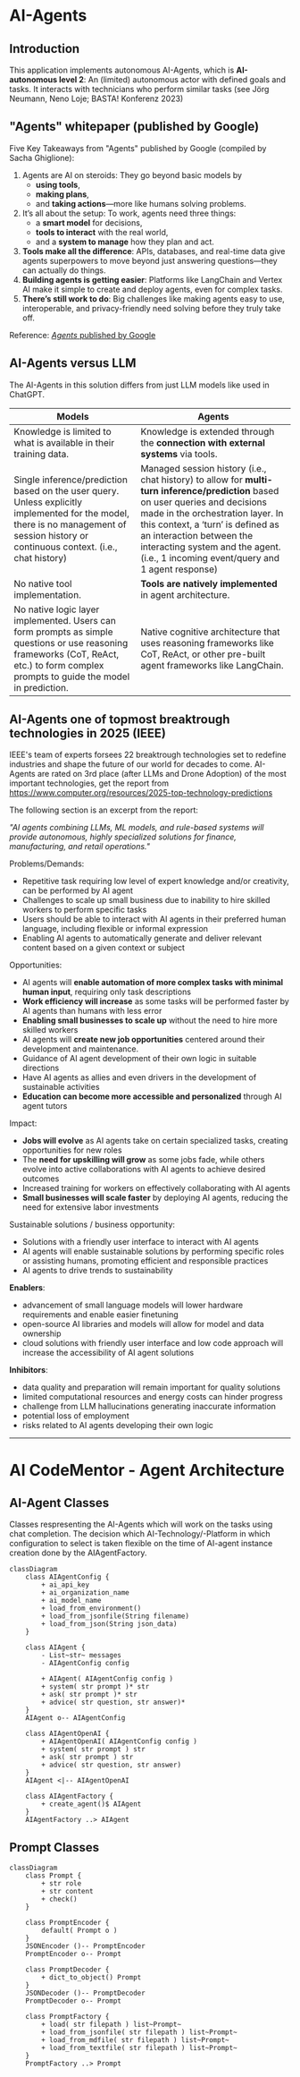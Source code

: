 # AI-Agents

## Introduction 

This application implements autonomous AI-Agents, which is **AI-autonomous level 2**: An (limited) autonomous actor with defined goals and tasks. It interacts with technicians who perform similar tasks (see Jörg Neumann, Neno Loje; BASTA! Konferenz 2023)

## "Agents" whitepaper (published by Google)
Five Key Takeaways from "Agents" published by Google (compiled by Sacha Ghiglione): 
1. Agents are AI on steroids: They go beyond basic models by 
    - **using tools**, 
    - **making plans**, 
    - and **taking actions**—more like humans solving problems.
2. It’s all about the setup: To work, agents need three things: 
    - a **smart model** for decisions, 
    - **tools to interact** with the real world, 
    - and a **system to manage** how they plan and act.
3. **Tools make all the difference**: APIs, databases, and real-time data give agents superpowers to move beyond just answering questions—they can actually do things.
4. **Building agents is getting easier**: Platforms like LangChain and Vertex AI make it simple to create and deploy agents, even for complex tasks.
5. **There’s still work to do**: Big challenges like making agents easy to use, interoperable, and privacy-friendly need solving before they truly take off.

Reference: [*Agents* published by Google](https://www.kaggle.com/whitepaper-agents)

## AI-Agents versus LLM

The AI-Agents in this solution differs from just LLM models like used in ChatGPT.

| **Models** | **Agents** |
|------------|------------|
| Knowledge is limited to what is available in their training data. | Knowledge is extended through the **connection with external systems** via tools. |
| Single inference/prediction based on the user query. Unless explicitly implemented for the model, there is no management of session history or continuous context. (i.e., chat history) | Managed session history (i.e., chat history) to allow for **multi-turn inference/prediction** based on user queries and decisions made in the orchestration layer. In this context, a ‘turn’ is defined as an interaction between the interacting system and the agent. (i.e., 1 incoming event/query and 1 agent response) |
| No native tool implementation. | **Tools are natively implemented** in agent architecture. |
| No native logic layer implemented. Users can form prompts as simple questions or use reasoning frameworks (CoT, ReAct, etc.) to form complex prompts to guide the model in prediction. | Native cognitive architecture that uses reasoning frameworks like CoT, ReAct, or other pre-built agent frameworks like LangChain.  |

## AI-Agents one of topmost breaktrough technologies in 2025 (IEEE)

IEEE's team of experts forsees 22 breaktrough technologies set to redefine industries and shape the future of our world for decades to come. AI-Agents are rated on 3rd place (after LLMs and Drone Adoption) of the most important technologies, get the report from https://www.computer.org/resources/2025-top-technology-predictions

The following section is an excerpt from the report:

*"AI agents combining LLMs, ML models, and rule-based systems will provide autonomous, highly specialized  solutions for finance, manufacturing, and retail operations."*

Problems/Demands:
- Repetitive task requiring low level of expert knowledge and/or creativity, can be performed by AI agent
- Challenges to scale up small business due to inability to hire skilled workers to perform specific tasks
- Users should be able to interact with AI agents in their preferred human language, including flexible or informal expression
- Enabling AI agents to automatically generate and deliver relevant content based on a given context or subject

Opportunities:
- AI agents will **enable automation of more complex tasks with minimal human input**, requiring only task descriptions
- **Work efficiency will increase** as some tasks will be performed faster by AI agents than humans with less error
- **Enabling small businesses to scale up** without the need to hire more skilled workers
- AI agents will **create new job opportunities** centered around their development and maintenance.
- Guidance of AI agent development of their own logic in suitable directions
- Have AI agents as allies and even drivers in the development of sustainable activities
- **Education can become more accessible and personalized** through AI agent tutors

Impact:
- **Jobs will evolve** as AI agents take on certain specialized tasks, creating opportunities for new roles
- The **need for upskilling will grow** as some jobs fade, while others evolve into active collaborations with AI agents to achieve desired outcomes
- Increased training for workers on effectively collaborating with AI agents
- **Small businesses will scale faster** by deploying AI agents, reducing the need for extensive labor investments

Sustainable solutions / business opportunity:
- Solutions with a friendly user interface to interact with AI agents
- AI agents will enable sustainable solutions by performing specific roles or assisting humans, promoting efficient and responsible practices
- AI agents to drive trends to sustainability

**Enablers**: 
- advancement of small language models will lower hardware requirements and enable easier finetuning
- open-source AI libraries and models will allow for model and data ownership
- cloud solutions with friendly user interface and low code approach will increase the accessibility of AI agent solutions

**Inhibitors**: 
- data quality and preparation will remain important for quality solutions
- limited computational resources and energy costs can hinder progress
- challenge from LLM hallucinations generating inaccurate information 
- potential loss of employment
- risks related to AI agents developing their own logic

---

# AI CodeMentor - Agent Architecture

## AI-Agent Classes

Classes respresenting the AI-Agents which will work on the tasks using chat completion.
The decision which AI-Technology/-Platform in which configuration to select is taken flexible on the time of AI-agent instance creation done by the AIAgentFactory.

```mermaid
classDiagram
    class AIAgentConfig {
        + ai_api_key
        + ai_organization_name
        + ai_model_name
        + load_from_environment()
        + load_from_jsonfile(String filename)
        + load_from_json(String json_data)
    }

    class AIAgent {
        - List~str~ messages
        - AIAgentConfig config

        + AIAgent( AIAgentConfig config )
        + system( str prompt )* str
        + ask( str prompt )* str
        + advice( str question, str answer)* 
    }
    AIAgent o-- AIAgentConfig

    class AIAgentOpenAI {
        + AIAgentOpenAI( AIAgentConfig config )
        + system( str prompt ) str
        + ask( str prompt ) str
        + advice( str question, str answer)
    }
    AIAgent <|-- AIAgentOpenAI

    class AIAgentFactory {
        + create_agent()$ AIAgent
    }
    AIAgentFactory ..> AIAgent
```

## Prompt Classes
```mermaid
classDiagram
    class Prompt {
        + str role
        + str content
        + check()
    }

    class PromptEncoder {
        default( Prompt o )
    }
    JSONEncoder ()-- PromptEncoder
    PromptEncoder o-- Prompt

    class PromptDecoder {
        + dict_to_object() Prompt
    }
    JSONDecoder ()-- PromptDecoder
    PromptDecoder o-- Prompt

    class PromptFactory {
        + load( str filepath ) list~Prompt~
        + load_from_jsonfile( str filepath ) list~Prompt~
        + load_from_mdfile( str filepath ) list~Prompt~
        + load_from_textfile( str filepath ) list~Prompt~
    }
    PromptFactory ..> Prompt
```